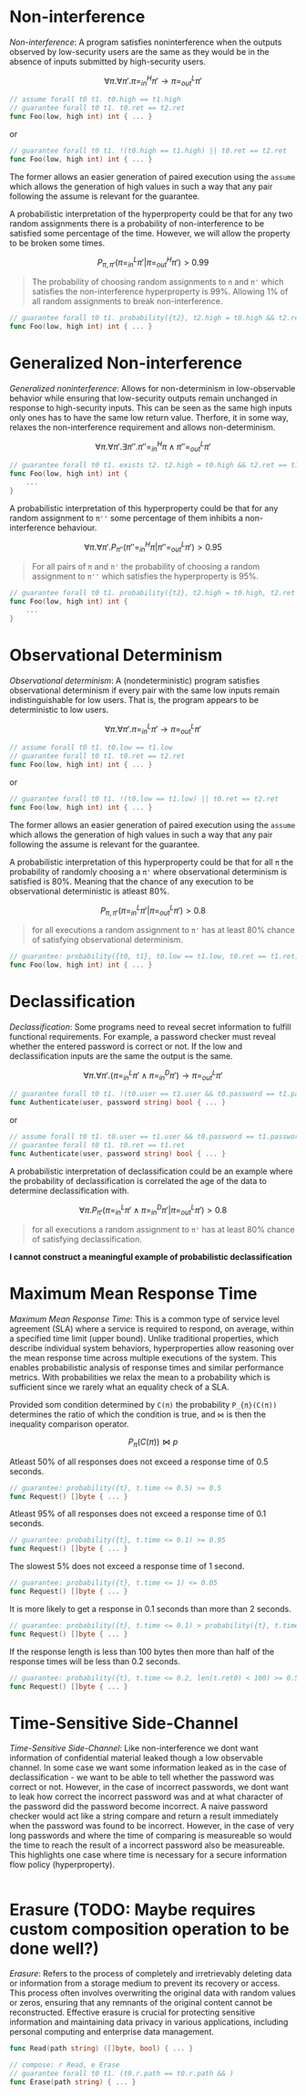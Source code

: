 # Non-interference
_Non-interference_: A program satisfies noninterference when the outputs observed by low-security users are the same as they would be in the absence of inputs submitted by high-security users. 

```math
∀π.∀π'. π =^H_{in} π' → π =^L_{out} π'
```

```go
// assume forall t0 t1. t0.high == t1.high
// guarantee forall t0 t1. t0.ret == t2.ret
func Foo(low, high int) int { ... }
```

or

```go
// guarantee forall t0 t1. !(t0.high == t1.high) || t0.ret == t2.ret
func Foo(low, high int) int { ... }
```

The former allows an easier generation of paired execution using the `assume` which allows the generation of high values in such a way that any pair following the assume is relevant for the guarantee.

A probabilistic interpretation of the hyperproperty could be that for any two random assignments there is a probability of non-interference to be satisfied some percentage of the time. However, we will allow the property to be broken some times.

```math
P_{π, π'}(π =^L_{in} π' | π =^H_{out} π') > 0.99
```

> The probability of choosing random assignments to `π` and `π'` which satisfies the non-interference hyperproperty is 99%. Allowing 1% of all random assignments to break non-interference.

```go
// guarantee forall t0 t1. probability({t2}, t2.high = t0.high && t2.ret == t1.ret) > 0.99
func Foo(low, high int) int { ... }
```


# Generalized Non-interference
_Generalized noninterference_: Allows for non-determinism in low-observable behavior while ensuring that low-security outputs remain unchanged in response to high-security inputs. This can be seen as the same high inputs only ones has to have the same low return value. Therfore, it in some way, relaxes the non-interference requirement and allows non-determinism.

```math
∀π.∀π'.∃π''. π'' =^H_{in} π ∧ π'' =^L_{out} π'
```

```go
// guarantee forall t0 t1. exists t2. t2.high = t0.high && t2.ret == t1.ret
func Foo(low, high int) int {
    ...
}
```

A probabilistic interpretation of this hyperproperty could be that for any random assignment to `π''` some percentage of them inhibits a non-interference behaviour.

```math
∀π.∀π'. P_{π''}(π'' =^H_{in} π | π'' =^L_{out} π') > 0.95
```

> For all pairs of  `π` and  `π'` the probability of choosing a random assignment to `π''` which satisfies the hyperproperty is 95%.

```go
// guarantee forall t0 t1. probability({t2}, t2.high = t0.high, t2.ret == t1.ret) > 95%
func Foo(low, high int) int {
    ...
}
```

# Observational Determinism
_Observational determinism_: A (nondeterministic) program satisfies observational determinism if every pair with the same low inputs remain indistinguishable for low users. That is, the program appears to be deterministic to low users.

```math
∀π.∀π'. π =^L_{in} π' → π =^L_{out} π'
```

```go
// assume forall t0 t1. t0.low == t1.low
// guarantee forall t0 t1. t0.ret == t2.ret
func Foo(low, high int) int { ... }
```

or

```go
// guarantee forall t0 t1. !(t0.low == t1.low) || t0.ret == t2.ret
func Foo(low, high int) int { ... }
```

The former allows an easier generation of paired execution using the `assume` which allows the generation of high values in such a way that any pair following the assume is relevant for the guarantee.

A probabilistic interpretation of this hyperproperty could be that for all `π` the probability of randomly choosing a `π'` where observational determinism is satisfied is 80%. Meaning that the chance of any execution to be observational deterministic is atleast 80%.

```math
P_{π, π'}(π =^L_{in} π' | π =^L_{out} π') > 0.8
```

> for all executions a random assignment to `π'` has at least 80% chance of satisfying observational determinism.

```go
// guarantee: probability({t0, t1}, t0.low == t1.low, t0.ret == t1.ret) > 80%
func Foo(low, high int) int { ... }
```

# Declassification
_Declassification_: Some programs need to reveal secret information to fulfill functional requirements. For example, a password checker must reveal whether the entered password is correct or not. If the low and declassification inputs are the same the output is the same.

```math
∀π.∀π'.(π =^L_{in} π' ∧ π =^D_{in} π') → π =^L_{out} π'
```

```go
// guarantee forall t0 t1. !(t0.user == t1.user && t0.password == t1.password) || t0.ret == t1.ret
func Authenticate(user, password string) bool { ... }
```

or

```go
// assume forall t0 t1. t0.user == t1.user && t0.password == t1.password
// guarantee forall t0 t1. t0.ret == t1.ret
func Authenticate(user, password string) bool { ... }
```

A probabilistic interpretation of declassification could be an example where the probability of declassification is correlated the age of the data to determine declassification with.

```math
∀π.P_{π'}(π =^L_{in} π' ∧ π =^D_{in} π' | π =^L_{out} π') > 0.8
```

> for all executions a random assignment to `π'` has at least 80% chance of satisfying declassification. 

__I cannot construct a meaningful example of probabilistic declassification__

# Maximum Mean Response Time
_Maximum Mean Response Time_: This is a common type of service level agreement (SLA) where a service is required to respond, on average, within a specified time limit (upper bound). Unlike traditional properties, which describe individual system behaviors, hyperproperties allow reasoning over the mean response time across multiple executions of the system. This enables probabilistic analysis of response times and similar performance metrics. With probabilities we relax the mean to a probability which is sufficient since we rarely what an equality check of a SLA.

Provided som condition determined by `C(π)` the probability `P_{π}(C(π))` determines the ratio of which the condition is true, and `⋈` is then the inequality comparison operator.

```math
P_{π}(C(π)) ⋈ p
```

Atleast 50% of all responses does not exceed a response time of 0.5 seconds.
```go
// guarantee: probability({t}, t.time <= 0.5) >= 0.5
func Request() []byte { ... }
```

Atleast 95% of all responses does not exceed a response time of 0.1 seconds.  
```go
// guarantee: probability({t}, t.time <= 0.1) >= 0.95
func Request() []byte { ... }
```

The slowest 5% does not exceed a response time of 1 second.
```go
// guarantee: probability({t}, t.time <= 1) <= 0.05
func Request() []byte { ... }
```

It is more likely to get a response in 0.1 seconds than more than 2 seconds.
```go
// guarantee: probability({t}, t.time <= 0.1) > probability({t}, t.time > 2)
func Request() []byte { ... }
```

If the response length is less than 100 bytes then more than half of the response times will be less than 0.2 seconds.
```go
// guarantee: probability({t}, t.time <= 0.2, len(t.ret0) < 100) >= 0.5
func Request() []byte { ... }
```

# Time-Sensitive Side-Channel
_Time-Sensitive Side-Channel_: Like non-interference we dont want information of confidential material leaked though a low observable channel. In some case we want some information leaked as in the case of declassification - we want to be able to tell whether the password was correct or not. However, in the case of incorrect passwords, we dont want to leak how correct the incorrect password was and at what character of the password did the password become incorrect. A naive password checker would act like a string compare and return a result immediately when the password was found to be incorrect. However, in the case of very long passwords and where the time of comparing is measureable so would the time to reach the result of a incorrect password also be measureable. This highlights one case where time is necessary for a secure information flow policy (hyperproperty).

```go

```

# Erasure (TODO: Maybe requires custom composition operation to be done well?)
_Erasure_: Refers to the process of completely and irretrievably deleting data or information from a storage medium to prevent its recovery or access. This process often involves overwriting the original data with random values or zeros, ensuring that any remnants of the original content cannot be reconstructed. Effective erasure is crucial for protecting sensitive information and maintaining data privacy in various applications, including personal computing and enterprise data management.

```go
func Read(path string) ([]byte, bool) { ... }

// compose: r Read, e Erase
// guarantee forall t0 t1. (t0.r.path == t0.r.path && ) 
func Erase(path string) { ... }
```